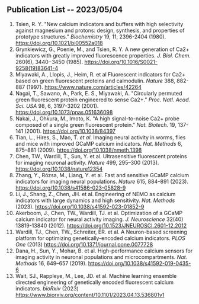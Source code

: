 ## Publication List -- 2023/05/04 ##

1. Tsien, R. Y. "New calcium indicators and buffers with high selectivity against magnesium and protons: design, synthesis, and properties of prototype structures." *Biochemistry* 19, 11, 2396-2404 (1980). https://doi.org/10.1021/bi00552a018
2. Grynkiewicz, G., Poenie, M., and Tsien, R. Y. A new generation of Ca2+ indicators with greatly improved fluorescence properties. *J. Biol. Chem.* 260(6), 3440−3450 (1985). https://doi.org/10.1016/S0021-9258(19)83641-4
3. Miyawaki, A., Llopis, J., Heim, R. et al Fluorescent indicators for Ca2+ based on green fluorescent proteins and calmodulin. *Nature*  388, 882-887 (1997). https://www.nature.com/articles/42264
4. Nagai, T., Sawano, A., Park, E. S., Miyawaki, A. "Circularly permuted green fluorescent protein engineered to sense Ca2+." *Proc. Natl. Acad. Sci. USA* 98, 6, 3197-3202 (2001). https://doi.org/10.1073/pnas.051636098
5. Nakai, J., Ohkura, M., Imoto, K. "A high signal-to-noise Ca2+ probe composed of a single green fluorescent protein." *Nat. Biotech.*  19, 137-141 (2001). https://doi.org/10.1038/84397
6. Tian, L., Hires, S., Mao, T. *et al*. Imaging neural activity in worms, flies and mice with improved GCaMP calcium indicators. *Nat. Methods* 6, 875–881 (2009). https://doi.org/10.1038/nmeth.1398
7. Chen, TW., Wardill, T., Sun, Y. et al. Ultrasensitive fluorescent proteins for imaging neuronal activity. *Nature* 499, 295–300 (2013). https://doi.org/10.1038/nature12354
8. Zhang, Y., Rózsa, M., Liang, Y. et al. Fast and sensitive GCaMP calcium indicators for imaging neural populations. *Nature* 615, 884–891 (2023). https://doi.org/10.1038/s41586-023-05828-9
9. Li, J., Shang, Z., Chen, JH. et al. Engineering of NEMO as calcium indicators with large dynamics and high sensitivity. *Nat. Methods* (2023). https://doi.org/10.1038/s41592-023-01852-9
10. Akerboom, J., Chen, TW., Wardill, TJ. et al. Optimization of a GCaMP calcium indicator for neural activity imaging. *J. Neuroscience* 32(40) 13819-13840 (2012). https://doi.org/10.1523/JNEUROSCI.2601-12.2012
11. Wardill, TJ., Chen, TW., Schreiter, ER. et al. A Neuron-based screening platform for optimizing genetically-encoded calcium indicators. *PLOS One* (2013) https://doi.org/10.1371/journal.pone.0077728
12. Dana, H., Sun, Y., Mohar, B. et al. High-performance calcium sensors for imaging activity in neuronal populations and microcompartments. *Nat. Methods* 16, 649–657 (2019). https://doi.org/10.1038/s41592-019-0435-6
13. Wait, SJ., Rappleye, M., Lee, JD. et al. Machine learning ensemble directed engineering of genetically encoded fluorescent calcium indicators. *bioRxiv* (2023) https://www.biorxiv.org/content/10.1101/2023.04.13.536801v1

